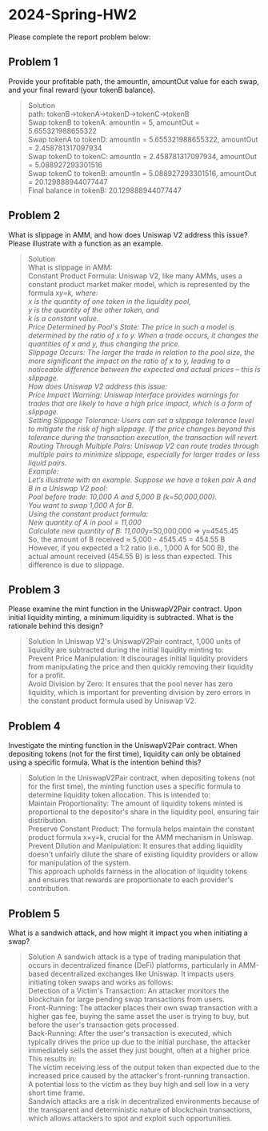 # 2024-Spring-HW2

Please complete the report problem below:

## Problem 1
Provide your profitable path, the amountIn, amountOut value for each swap, and your final reward (your tokenB balance).

> Solution  
path: tokenB->tokenA->tokenD->tokenC->tokenB  
Swap tokenB to tokenA: amountIn = 5, amountOut = 5.655321988655322  
Swap tokenA to tokenD: amountIn = 5.655321988655322, amountOut = 2.458781317097934  
Swap tokenD to tokenC: amountIn = 2.458781317097934, amountOut = 5.088927293301516  
Swap tokenC to tokenB: amountIn = 5.088927293301516, amountOut = 20.129888944077447  
Final balance in tokenB: 20.129888944077447  

## Problem 2
What is slippage in AMM, and how does Uniswap V2 address this issue? Please illustrate with a function as an example.

> Solution  
What is slippage in AMM:  
Constant Product Formula: Uniswap V2, like many AMMs, uses a constant product market maker model, which is represented by the formula x*y=k, where:  
x is the quantity of one token in the liquidity pool,  
y is the quantity of the other token, and  
k is a constant value.  
Price Determined by Pool's State: The price in such a model is determined by the ratio of x to y. When a trade occurs, it changes the quantities of x and y, thus changing the price.  
Slippage Occurs: The larger the trade in relation to the pool size, the more significant the impact on the ratio of x to y, leading to a noticeable difference between the expected and actual prices – this is slippage.  
How does Uniswap V2 address this issue:  
Price Impact Warning: Uniswap interface provides warnings for trades that are likely to have a high price impact, which is a form of slippage.  
Setting Slippage Tolerance: Users can set a slippage tolerance level to mitigate the risk of high slippage. If the price changes beyond this tolerance during the transaction execution, the transaction will revert.  
Routing Through Multiple Pairs: Uniswap V2 can route trades through multiple pairs to minimize slippage, especially for larger trades or less liquid pairs.  
Example:  
Let’s illustrate with an example. Suppose we have a token pair A and B in a Uniswap V2 pool:  
Pool before trade: 10,000 A and 5,000 B (k=50,000,000).  
You want to swap 1,000 A for B.  
Using the constant product formula:  
New quantity of A in pool = 11,000  
Calculate new quantity of B: 11,000*y=50,000,000 ⇒ y≈4545.45  
So, the amount of B received ≈ 5,000 - 4545.45 = 454.55 B  
However, if you expected a 1:2 ratio (i.e., 1,000 A for 500 B), the actual amount received (454.55 B) is less than expected. This difference is due to slippage.  

## Problem 3
Please examine the mint function in the UniswapV2Pair contract. Upon initial liquidity minting, a minimum liquidity is subtracted. What is the rationale behind this design?

> Solution
In Uniswap V2's UniswapV2Pair contract, 1,000 units of liquidity are subtracted during the initial liquidity minting to:  
Prevent Price Manipulation: It discourages initial liquidity providers from manipulating the price and then quickly removing their liquidity for a profit.  
Avoid Division by Zero: It ensures that the pool never has zero liquidity, which is important for preventing division by zero errors in the constant product formula used by Uniswap V2.  

## Problem 4
Investigate the minting function in the UniswapV2Pair contract. When depositing tokens (not for the first time), liquidity can only be obtained using a specific formula. What is the intention behind this?

> Solution
In the UniswapV2Pair contract, when depositing tokens (not for the first time), the minting function uses a specific formula to determine liquidity token allocation. This is intended to:  
Maintain Proportionality: The amount of liquidity tokens minted is proportional to the depositor's share in the liquidity pool, ensuring fair distribution.  
Preserve Constant Product: The formula helps maintain the constant product formula x×y=k, crucial for the AMM mechanism in Uniswap.  
Prevent Dilution and Manipulation: It ensures that adding liquidity doesn't unfairly dilute the share of existing liquidity providers or allow for manipulation of the system.  
This approach upholds fairness in the allocation of liquidity tokens and ensures that rewards are proportionate to each provider's contribution.  

## Problem 5
What is a sandwich attack, and how might it impact you when initiating a swap?

> Solution
A sandwich attack is a type of trading manipulation that occurs in decentralized finance (DeFi) platforms, particularly in AMM-based decentralized exchanges like Uniswap. It impacts users initiating token swaps and works as follows:  
Detection of a Victim's Transaction: An attacker monitors the blockchain for large pending swap transactions from users.  
Front-Running: The attacker places their own swap transaction with a higher gas fee, buying the same asset the user is trying to buy, but before the user's transaction gets processed.  
Back-Running: After the user's transaction is executed, which typically drives the price up due to the initial purchase, the attacker immediately sells the asset they just bought, often at a higher price.  
This results in:  
The victim receiving less of the output token than expected due to the increased price caused by the attacker's front-running transaction.  
A potential loss to the victim as they buy high and sell low in a very short time frame.  
Sandwich attacks are a risk in decentralized environments because of the transparent and deterministic nature of blockchain transactions, which allows attackers to spot and exploit such opportunities.  

